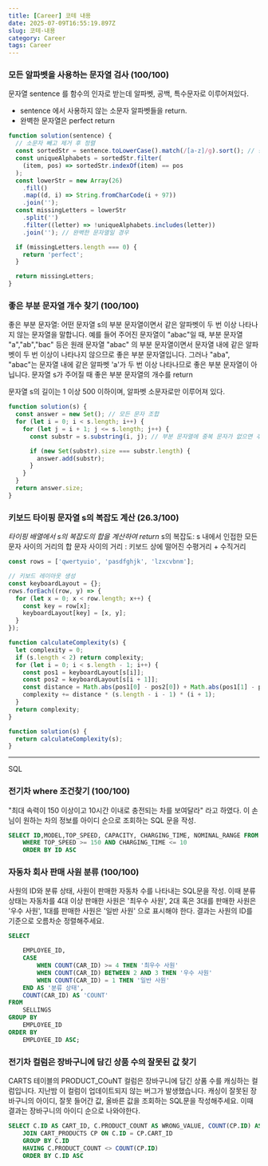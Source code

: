 ```yaml
---
title: [Career] 코테 내용
date: 2025-07-09T16:55:19.897Z
slug: 코테-내용
category: Career
tags: Career
---
```


### 모든 알파벳을 사용하는 문자열 검사 (100/100)

문자열 sentence 를 함수의 인자로 받는데 알파벳, 공백, 특수문자로 이루어져있다.

- sentence 에서 사용하지 않는 소문자 알파벳들을 return.
- 완벽한 문자열은 perfect return

```js
function solution(sentence) {
  // 소문자 빼고 제거 후 정렬
  const sortedStr = sentence.toLowerCase().match(/[a-z]/g).sort(); // 중복 제거
  const uniqueAlphabets = sortedStr.filter(
    (item, pos) => sortedStr.indexOf(item) == pos
  );
  const lowerStr = new Array(26)
    .fill()
    .map((d, i) => String.fromCharCode(i + 97))
    .join('');
  const missingLetters = lowerStr
    .split('')
    .filter((letter) => !uniqueAlphabets.includes(letter))
    .join(''); // 완벽한 문자열일 경우

  if (missingLetters.length === 0) {
    return 'perfect';
  }

  return missingLetters;
}
```

### 좋은 부분 문자열 개수 찾기 (100/100)

좋은 부분 문자열: 어떤 문자열 s의 부분 문자열이면서 같은 알파벳이 두 번 이상 나타나지 않는 문자열을 말합니다. 예를 들어 주어진 문자열이 "abac"일 때, 부분 문자열 "a","ab","bac" 등은 원래 문자열 "abac" 의 부분 문자열이면서 문자열 내에 같은 알파벳이 두 번 이상이 나타나지 않으므로 좋은 부분 문자열입니다. 그러나 "aba", "abac"는 문자열 내에 같은 알파벳 'a'가 두 번 이상 나타나므로 좋은 부분 문자열이 아닙니다.
문자열 s가 주어질 때 좋은 부분 문자열의 개수를 return

문자열 s의 길이는 1 이상 500 이하이며, 알파벳 소문자로만 이루어져 있다.

```js
function solution(s) {
  const answer = new Set(); // 모든 문자 조합
  for (let i = 0; i < s.length; i++) {
    for (let j = i + 1; j <= s.length; j++) {
      const substr = s.substring(i, j); // 부분 문자열에 중복 문자가 없으면 추

      if (new Set(substr).size === substr.length) {
        answer.add(substr);
      }
    }
  }
  return answer.size;
}
```

### 키보드 타이핑 문자열 s의 복잡도 계산 (26.3/100)

_타이핑 배열에서 s의 복잡도의 합을 계산하여 return_
s의 복잡도: s 내에서 인접한 모든 문자 사이의 거리의 합
문자 사이의 거리 : 키보드 상에 떨어진 수평거리 + 수직거리

```js
const rows = ['qwertyuio', 'pasdfghjk', 'lzxcvbnm'];

// 키보드 레이아웃 생성
const keyboardLayout = {};
rows.forEach((row, y) => {
  for (let x = 0; x < row.length; x++) {
    const key = row[x];
    keyboardLayout[key] = [x, y];
  }
});

function calculateComplexity(s) {
  let complexity = 0;
  if (s.length < 2) return complexity;
  for (let i = 0; i < s.length - 1; i++) {
    const pos1 = keyboardLayout[s[i]];
    const pos2 = keyboardLayout[s[i + 1]];
    const distance = Math.abs(pos1[0] - pos2[0]) + Math.abs(pos1[1] - pos2[1]);
    complexity += distance * (s.length - i - 1) * (i + 1);
  }
  return complexity;
}

function solution(s) {
  return calculateComplexity(s);
}
```

---

SQL

### 전기차 where 조건찾기 (100/100)

"최대 속력이 150 이상이고 10시간 이내로 충전되는 차를 보여달라" 라고 하였다.
이 손님이 원하는 차의 정보를 아이디 순으로 조회하는 SQL 문을 작성.

```sql
SELECT ID,MODEL,TOP_SPEED, CAPACITY, CHARGING_TIME, NOMINAL_RANGE FROM ELECTRIC_CARS
    WHERE TOP_SPEED >= 150 AND CHARGING_TIME <= 10
    ORDER BY ID ASC
```

### 자동차 회사 판매 사원 분류 (100/100)

사원의 ID와 분류 상태, 사원이 판매한 자동차 수를 나타내는 SQL문을 작성. 이때 분류 상태는 자동차를 4대 이상 판매한 사원은 '최우수 사원', 2대 혹은 3대를 판매한 사원은 '우수 사원', 1대를 판매한 사원은 '일반 사원' 으로 표시해야 한다. 결과는 사원의 ID를 기준으로 오름차순 정렬해주세요.

```sql
SELECT

    EMPLOYEE_ID,
    CASE
        WHEN COUNT(CAR_ID) >= 4 THEN '최우수 사원'
        WHEN COUNT(CAR_ID) BETWEEN 2 AND 3 THEN '우수 사원'
        WHEN COUNT(CAR_ID) = 1 THEN '일반 사원'
    END AS '분류 상태',
    COUNT(CAR_ID) AS 'COUNT'
FROM
    SELLINGS
GROUP BY
    EMPLOYEE_ID
ORDER BY
    EMPLOYEE_ID ASC;
```

### 전기차 컬럼은 장바구니에 담긴 상품 수의 잘못된 값 찾기

CARTS 테이블의 PRODUCT_COuNT 컬럼은 장바구니에 담긴 상품 수를 캐싱하는 컬럼입니다. 지난밤 이 컬럼이 업데이트되지 않는 버그가 발생했습니다.
캐싱이 잘못된 장바구니의 아이디, 잘못 들어간 값, 올바른 값을 조회하는 SQL문을 작성해주세요.
이때 결과는 장바구니의 아이디 순으로 나와야한다.

```sql
SELECT C.ID AS CART_ID, C.PRODUCT_COUNT AS WRONG_VALUE, COUNT(CP.ID) AS CORRECT_VALUE FROM CARTS C
    JOIN CART_PRODUCTS CP ON C.ID = CP.CART_ID
    GROUP BY C.ID
    HAVING C.PRODUCT_COUNT <> COUNT(CP.ID)
    ORDER BY C.ID ASC
```

